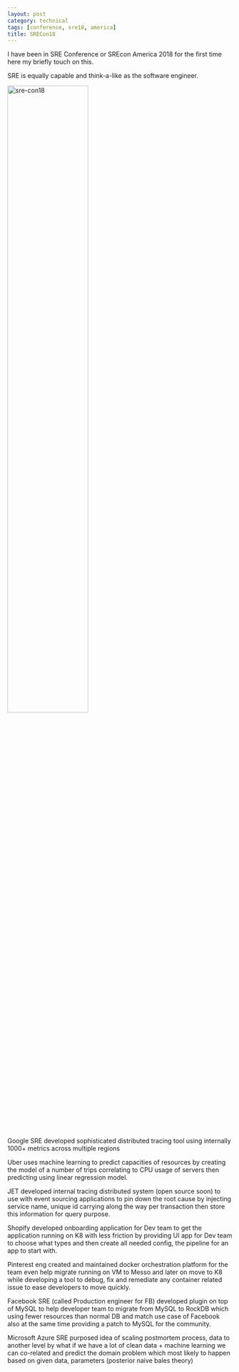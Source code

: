 ```yaml
---
layout: post
category: technical
tags: [conference, sre18, america]
title: SRECon18
---
```


I have been in SRE Conference or SREcon America 2018 for the first time here my briefly touch on this.

SRE is equally capable and think-a-like as the software engineer.

<img class="center-block img-responsive" src="https://user-images.githubusercontent.com/1860126/42109710-332c1798-7ba4-11e8-9b33-8f5f14b7ea72.png" width="60%" alt="sre-con18">

Google SRE developed sophisticated distributed tracing tool using internally 1000+ metrics across multiple regions

<!-- read more -->

Uber uses machine learning to predict capacities of resources by creating the model of a number of trips correlating to CPU usage of servers then predicting using linear regression model.

JET developed internal tracing distributed system (open source soon) to use with event sourcing applications to pin down the root cause by injecting service name, unique id carrying along the way per transaction then store this information for query purpose.

Shopify developed onboarding application for Dev team to get the application running on K8 with less friction by providing UI app for Dev team to choose what types and then create all needed config, the pipeline for an app to start with.

Pinterest eng created and maintained docker orchestration platform for the team even help migrate running on VM to Messo and later on move to K8 while developing a tool to debug, fix and remediate any container related issue to ease developers to move quickly.

Facebook SRE (called Production engineer for FB) developed plugin on top of MySQL to help developer team to migrate from MySQL to RockDB which using fewer resources than normal DB and match use case of Facebook also at the same time providing a patch to MySQL for the community.

Microsoft Azure SRE purposed idea of scaling postmortem process, data to another level by what if we have a lot of clean data + machine learning we can co-related and predict the domain problem which most likely to happen based on given data, parameters (posterior naive bales theory)
